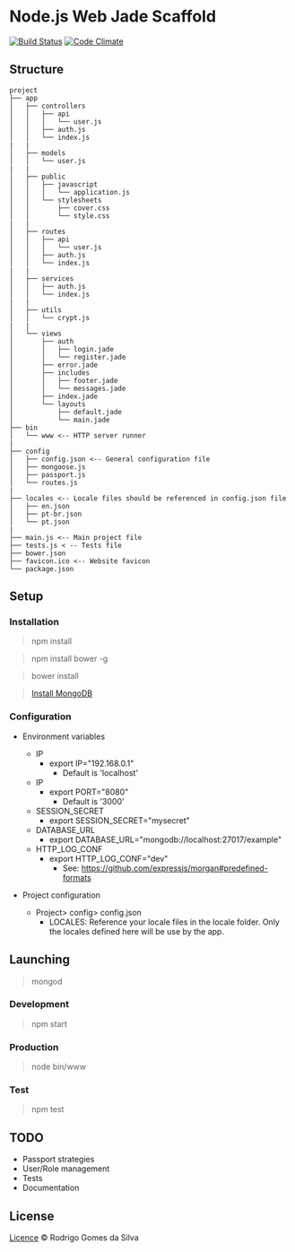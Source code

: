 # Node.js Web Jade Scaffold

[![Build Status](https://travis-ci.org/rodrigogs/nodejs-web-jade-scaffold.svg?branch=master)](https://travis-ci.org/rodrigogs/nodejs-web-jade-scaffold)
[![Code Climate](https://codeclimate.com/github/rodrigogs/nodejs-web-jade-scaffold/badges/gpa.svg)](https://codeclimate.com/github/rodrigogs/nodejs-web-jade-scaffold)

## Structure
```
project
├── app
│   ├── controllers
│   │   ├── api
│   │   │   └── user.js
│   │   ├── auth.js
│   │   └── index.js
|   |
│   ├── models
│   │   └── user.js
|   |
│   ├── public
│   │   ├── javascript
│   │   │   └── application.js
│   │   └── stylesheets
│   │       ├── cover.css
│   │       └── style.css
|   |
│   ├── routes
│   │   ├── api
│   │   │   └── user.js
│   │   ├── auth.js
│   │   └── index.js
|   |
│   ├── services
│   │   ├── auth.js
│   │   └── index.js
|   |
│   ├── utils
│   │   └── crypt.js
|   |
│   └── views
│       ├── auth
│       │   ├── login.jade
│       │   └── register.jade
│       ├── error.jade
│       ├── includes
│       │   ├── footer.jade
│       │   └── messages.jade
│       ├── index.jade
│       └── layouts
│           ├── default.jade
│           └── main.jade
├── bin
│   └── www <-- HTTP server runner
|
├── config
│   ├── config.json <-- General configuration file
│   ├── mongoose.js
│   ├── passport.js
│   └── routes.js
|
├── locales <-- Locale files should be referenced in config.json file
│   ├── en.json
│   ├── pt-br.json
│   └── pt.json
|
├── main.js <-- Main project file
├── tests.js < -- Tests file
├── bower.json
├── favicon.ico <-- Website favicon
└── package.json
```

## Setup

### Installation

> npm install

> npm install bower -g

> bower install

> [Install MongoDB](https://www.mongodb.org/downloads)

### Configuration

* Environment variables
    - IP
        - export IP="192.168.0.1"
            - Default is 'localhost'
    - IP
        - export PORT="8080"
            - Default is '3000'
    - SESSION_SECRET
        - export SESSION_SECRET="mysecret"
    - DATABASE_URL
        - export DATABASE_URL="mongodb://localhost:27017/example"
    - HTTP_LOG_CONF
        - export HTTP_LOG_CONF="dev"
            - See: https://github.com/expressjs/morgan#predefined-formats

* Project configuration
    - Project> config> config.json
        - LOCALES: Reference your locale files in the locale folder. Only the locales defined here will be use by the app.

## Launching

> mongod

### Development

> npm start

### Production

> node bin/www

### Test

> npm test

## TODO

* Passport strategies
* User/Role management
* Tests
* Documentation

## License

[Licence](https://github.com/rodrigogs/nodejs-web-jade-scaffold/blob/master/LICENSE) © Rodrigo Gomes da Silva
